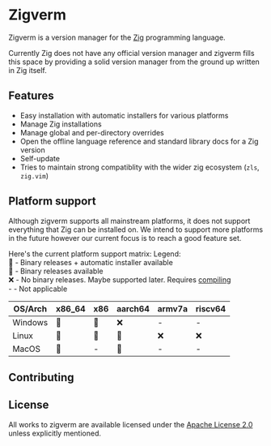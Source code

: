 # Zigverm
Zigverm is a version manager for the [Zig](https://ziglang.org) programming language.

Currently Zig does not have any official version manager and zigverm fills this space by providing a solid version manager from the ground up
written in Zig itself.

## Features
- Easy installation with automatic installers for various platforms
- Manage Zig installations
- Manage global and per-directory overrides
- Open the offline language reference and standard library docs for a Zig version
- Self-update
- Tries to maintain strong compatiblity with the wider zig ecosystem (`zls`, `zig.vim`)

## Platform support
Although zigverm supports all mainstream platforms, it does not support everything that Zig can be installed on. We intend to support more
platforms in the future however our current focus is to reach a good feature set.

Here's the current platform support matrix:
Legend:  
🎉 - Binary releases + automatic installer available  
💪 - Binary releases available  
❌ - No binary releases. Maybe supported later. Requires [compiling](#compiling)  
\- - Not applicable

| OS/Arch | x86_64 | x86 | aarch64 | armv7a | riscv64 |
| ------- | ------ | --- | ------- | ------ | ------- |
| Windows | 💪     | 💪  | ❌      | -      | -       |
| Linux   | 🎉     | 🎉  | 🎉      | ❌     | ❌      |
| MacOS   | 🎉     | -   | 🎉      | -      | -       |

## Contributing

## License
All works to zigverm are available licensed under the [Apache License 2.0](https://github.com/AMythicDev/zigverm/blob/main/LICENSE)
unless explicitly mentioned.

